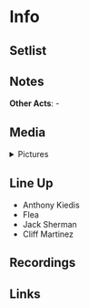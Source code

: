 # Info


## Setlist

## Notes

**Other Acts**: -

## Media 

<details>
  <summary>Pictures</summary>
  <img alt="Clipping" title="Clipping" src="19841114.jpg" height="200" />
</details>

## Line Up

* Anthony Kiedis
* Flea
* Jack Sherman
* Cliff Martinez

## Recordings

## Links